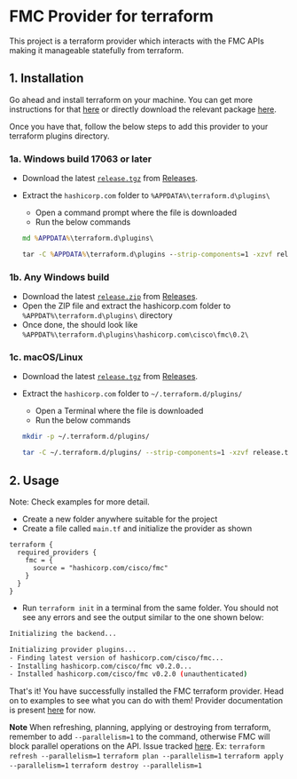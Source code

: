 # FMC Provider for terraform

This project is a terraform provider which interacts with the FMC APIs making it manageable statefully from terraform.

## 1. Installation

Go ahead and install terraform on your machine. You can get more instructions for that [here](https://learn.hashicorp.com/tutorials/terraform/install-cli) or directly download the relevant package [here](https://www.terraform.io/downloads.html).

Once you have that, follow the below steps to add this provider to your terraform plugins directory.

### 1a. Windows build 17063 or later

- Download the latest [`release.tgz`](https://wwwin-github.cisco.com//tfprovider/fmc-terraform/releases/latest/download/release.tgz) from [Releases](https://wwwin-github.cisco.com//tfprovider/fmc-terraform/releases/latest).
- Extract the `hashicorp.com` folder to `%APPDATA%\terraform.d\plugins\`
  - Open a command prompt where the file is downloaded
  - Run the below commands

  ```cmd
  md %APPDATA%\terraform.d\plugins\

  tar -C %APPDATA%\terraform.d\plugins --strip-components=1 -xzvf release.tgz release/
  ```

### 1b. Any Windows build

- Download the latest [`release.zip`](https://wwwin-github.cisco.com//tfprovider/fmc-terraform/releases/latest/download/release.zip) from [Releases](https://wwwin-github.cisco.com//tfprovider/fmc-terraform/releases/latest).
- Open the ZIP file and extract the hashicorp.com folder to `%APPDAT%\terraform.d\plugins\` directory
- Once done, the should look like `%APPDAT%\terraform.d\plugins\hashicorp.com\cisco\fmc\0.2\`

### 1c. macOS/Linux

- Download the latest [`release.tgz`](https://wwwin-github.cisco.com//tfprovider/fmc-terraform/releases/latest/download/release.tgz) from [Releases](https://wwwin-github.cisco.com//tfprovider/fmc-terraform/releases/latest).
- Extract the `hashicorp.com` folder to `~/.terraform.d/plugins/`
  - Open a Terminal where the file is downloaded
  - Run the below commands

  ```bash
  mkdir -p ~/.terraform.d/plugins/

  tar -C ~/.terraform.d/plugins/ --strip-components=1 -xzvf release.tgz release/
  ```

## 2. Usage

Note: Check examples for more detail.

- Create a new folder anywhere suitable for the project
- Create a file called `main.tf` and initialize the provider as shown

```hcl
terraform {
  required_providers {
    fmc = {
      source = "hashicorp.com/cisco/fmc"
    }
  }
}
```

- Run `terraform init` in a terminal from the same folder. You should not see any errors and see the output similar to the one shown below:

```bash
Initializing the backend...

Initializing provider plugins...
- Finding latest version of hashicorp.com/cisco/fmc...
- Installing hashicorp.com/cisco/fmc v0.2.0...
- Installed hashicorp.com/cisco/fmc v0.2.0 (unauthenticated)
```

That's it! You have successfully installed the FMC terraform provider. Head on to examples to see what you can do with them!
Provider documentation is present [here](https://wwwin-github.cisco.com/TFProvider/fmc-terraform/tree/doc-do-not-merge/docs) for now.

**Note** When refreshing, planning, applying or destroying from terraform, remember to add `--parallelism=1` to the command, otherwise FMC will block parallel operations on the API. Issue tracked [here](https://gitlab-sjc.cisco.com/tfprovider/fmc-terraform/issues/17).
Ex:
`terraform refresh --parallelism=1`
`terraform plan --parallelism=1`
`terraform apply --parallelism=1`
`terraform destroy --parallelism=1`
